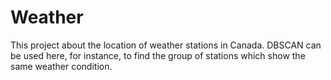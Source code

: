 # Weather

This project about the location of weather stations in Canada. DBSCAN can be used here, for instance, to find the group of stations which show the same weather condition.
